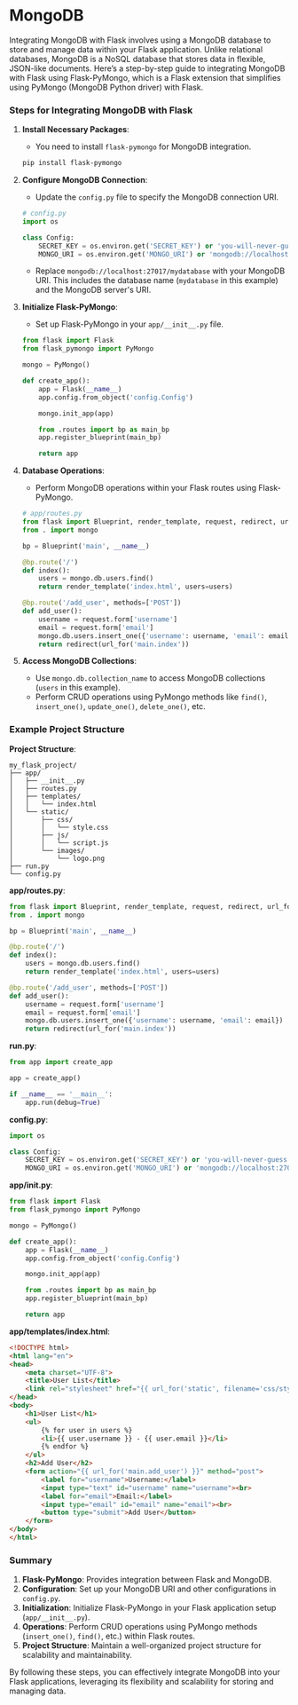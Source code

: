 # MongoDB

Integrating MongoDB with Flask involves using a MongoDB database to store and manage data within your Flask application. Unlike relational databases, MongoDB is a NoSQL database that stores data in flexible, JSON-like documents. Here’s a step-by-step guide to integrating MongoDB with Flask using Flask-PyMongo, which is a Flask extension that simplifies using PyMongo (MongoDB Python driver) with Flask.

### Steps for Integrating MongoDB with Flask

1. **Install Necessary Packages**:
   - You need to install `flask-pymongo` for MongoDB integration.
   
   ```bash
   pip install flask-pymongo
   ```

2. **Configure MongoDB Connection**:
   - Update the `config.py` file to specify the MongoDB connection URI.
   
   ```python
   # config.py
   import os

   class Config:
       SECRET_KEY = os.environ.get('SECRET_KEY') or 'you-will-never-guess'
       MONGO_URI = os.environ.get('MONGO_URI') or 'mongodb://localhost:27017/mydatabase'
   ```

   - Replace `mongodb://localhost:27017/mydatabase` with your MongoDB URI. This includes the database name (`mydatabase` in this example) and the MongoDB server's URI.

3. **Initialize Flask-PyMongo**:
   - Set up Flask-PyMongo in your `app/__init__.py` file.
   
   ```python
   from flask import Flask
   from flask_pymongo import PyMongo

   mongo = PyMongo()

   def create_app():
       app = Flask(__name__)
       app.config.from_object('config.Config')

       mongo.init_app(app)

       from .routes import bp as main_bp
       app.register_blueprint(main_bp)

       return app
   ```

4. **Database Operations**:
   - Perform MongoDB operations within your Flask routes using Flask-PyMongo.
   
   ```python
   # app/routes.py
   from flask import Blueprint, render_template, request, redirect, url_for
   from . import mongo

   bp = Blueprint('main', __name__)

   @bp.route('/')
   def index():
       users = mongo.db.users.find()
       return render_template('index.html', users=users)

   @bp.route('/add_user', methods=['POST'])
   def add_user():
       username = request.form['username']
       email = request.form['email']
       mongo.db.users.insert_one({'username': username, 'email': email})
       return redirect(url_for('main.index'))
   ```

5. **Access MongoDB Collections**:
   - Use `mongo.db.collection_name` to access MongoDB collections (`users` in this example).
   - Perform CRUD operations using PyMongo methods like `find()`, `insert_one()`, `update_one()`, `delete_one()`, etc.

### Example Project Structure

**Project Structure**:
```
my_flask_project/
├── app/
│   ├── __init__.py
│   ├── routes.py
│   ├── templates/
│   │   └── index.html
│   └── static/
│       ├── css/
│       │   └── style.css
│       ├── js/
│       │   └── script.js
│       └── images/
│           └── logo.png
├── run.py
└── config.py
```

**app/routes.py**:
```python
from flask import Blueprint, render_template, request, redirect, url_for
from . import mongo

bp = Blueprint('main', __name__)

@bp.route('/')
def index():
    users = mongo.db.users.find()
    return render_template('index.html', users=users)

@bp.route('/add_user', methods=['POST'])
def add_user():
    username = request.form['username']
    email = request.form['email']
    mongo.db.users.insert_one({'username': username, 'email': email})
    return redirect(url_for('main.index'))
```

**run.py**:
```python
from app import create_app

app = create_app()

if __name__ == '__main__':
    app.run(debug=True)
```

**config.py**:
```python
import os

class Config:
    SECRET_KEY = os.environ.get('SECRET_KEY') or 'you-will-never-guess'
    MONGO_URI = os.environ.get('MONGO_URI') or 'mongodb://localhost:27017/mydatabase'
```

**app/__init__.py**:
```python
from flask import Flask
from flask_pymongo import PyMongo

mongo = PyMongo()

def create_app():
    app = Flask(__name__)
    app.config.from_object('config.Config')

    mongo.init_app(app)

    from .routes import bp as main_bp
    app.register_blueprint(main_bp)

    return app
```

**app/templates/index.html**:
```html
<!DOCTYPE html>
<html lang="en">
<head>
    <meta charset="UTF-8">
    <title>User List</title>
    <link rel="stylesheet" href="{{ url_for('static', filename='css/style.css') }}">
</head>
<body>
    <h1>User List</h1>
    <ul>
        {% for user in users %}
        <li>{{ user.username }} - {{ user.email }}</li>
        {% endfor %}
    </ul>
    <h2>Add User</h2>
    <form action="{{ url_for('main.add_user') }}" method="post">
        <label for="username">Username:</label>
        <input type="text" id="username" name="username"><br>
        <label for="email">Email:</label>
        <input type="email" id="email" name="email"><br>
        <button type="submit">Add User</button>
    </form>
</body>
</html>
```

### Summary

1. **Flask-PyMongo**: Provides integration between Flask and MongoDB.
2. **Configuration**: Set up your MongoDB URI and other configurations in `config.py`.
3. **Initialization**: Initialize Flask-PyMongo in your Flask application setup (`app/__init__.py`).
4. **Operations**: Perform CRUD operations using PyMongo methods (`insert_one()`, `find()`, etc.) within Flask routes.
5. **Project Structure**: Maintain a well-organized project structure for scalability and maintainability.

By following these steps, you can effectively integrate MongoDB into your Flask applications, leveraging its flexibility and scalability for storing and managing data.